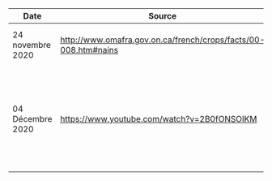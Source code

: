 
| Date                  | Source                                           | Précisions                                       |
|-----------------------|--------------------------------------------------|--------------------------------------------------|
| 24 novembre 2020           | http://www.omafra.gov.on.ca/french/crops/facts/00-008.htm#nains      | Porte greffe pour les pommiers      |
| 04 Décembre 2020      | https://www.youtube.com/watch?v=2B0fONSOIKM      |Tout sur les distances de plantation des arbres ! Méthodes, données, outils... | 
